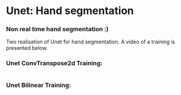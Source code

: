 # Unet: Hand segmentation
### Non real time hand segmentation :)

Two realisation of Unet for hand segmentation.
A video of a training is presented below.

### Unet ConvTranspose2d Training:

![]()

### Unet Bilinear Training:

![]()

